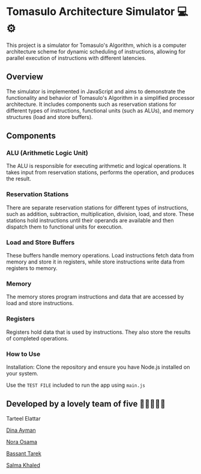# Tomasulo Architecture Simulator 💻⚙️

This project is a simulator for Tomasulo's Algorithm, which is a computer architecture scheme for dynamic scheduling of instructions, allowing for parallel execution of instructions with different latencies. 

## Overview
The simulator is implemented in JavaScript and aims to demonstrate the functionality and behavior of Tomasulo's Algorithm in a simplified processor architecture. It includes components such as reservation stations for different types of instructions, functional units (such as ALUs), and memory structures (load and store buffers).

## Components
### ALU (Arithmetic Logic Unit)
The ALU is responsible for executing arithmetic and logical operations. It takes input from reservation stations, performs the operation, and produces the result.

### Reservation Stations
There are separate reservation stations for different types of instructions, such as addition, subtraction, multiplication, division, load, and store. These stations hold instructions until their operands are available and then dispatch them to functional units for execution.

### Load and Store Buffers
These buffers handle memory operations. Load instructions fetch data from memory and store it in registers, while store instructions write data from registers to memory.

### Memory
The memory stores program instructions and data that are accessed by load and store instructions.

### Registers
Registers hold data that is used by instructions. They also store the results of completed operations.

### How to Use
Installation: Clone the repository and ensure you have Node.js installed on your system.

Use the `TEST FILE` included to run the app using `main.js`

## Developed by a lovely team of five 💖💖💖💖💖
Tarteel Elattar

[Dina Ayman](https://github.com/DinaAymann)

[Nora Osama](https://github.com/NoraOsama)

[Bassant Tarek](https://github.com/bassantTarekk)

[Salma Khaled](https://github.com/salmakhaled11234)
